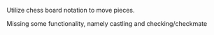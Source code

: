 Utilize chess board notation to move pieces.

Missing some functionality, namely castling and checking/checkmate
